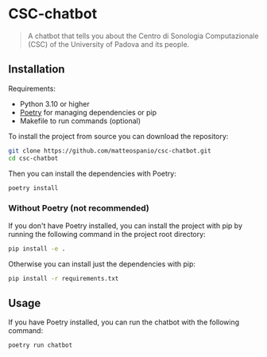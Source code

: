 # CSC-chatbot

> A chatbot that tells you about the Centro di Sonologia Computazionale (CSC) of the University of Padova and its people.

## Installation

Requirements:
- Python 3.10 or higher
- [Poetry](https://python-poetry.org/) for managing dependencies or pip
- Makefile to run commands (optional)

To install the project from source you can download the repository:

```bash
git clone https://github.com/matteospanio/csc-chatbot.git
cd csc-chatbot
```

Then you can install the dependencies with Poetry:

```bash
poetry install
```

### Without Poetry (not recommended)

If you don't have Poetry installed, you can install the project with pip by running the following command in the project root directory:

```bash
pip install -e .
```

Otherwise you can install just the dependencies with pip:

```bash
pip install -r requirements.txt
```

## Usage

If you have Poetry installed, you can run the chatbot with the following command:

```bash
poetry run chatbot
```

